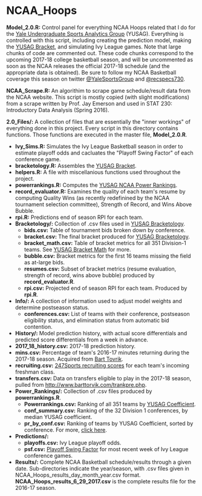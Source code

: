 # NCAA_Hoops
__Model_2.0.R:__ Control panel for everything NCAA Hoops related that I do for the [Yale Undergraduate Sports Analytics Group](http://sports.sites.yale.edu) (YUSAG). Everything is controlled with this script, including creating the prediction model, making the [YUSAG Bracket](http://sports.sites.yale.edu/yusag-bracketology), and simulating Ivy League games. Note that large chunks of code are commented out. These code chunks correspond to the upcoming 2017-18 college basketball season, and will be uncommented as soon as the NCAA releases the official 2017-18 schedule (and the appropriate data is obtained). Be sure to follow my NCAA Basketball coverage this season on twitter [@YaleSportsGroup](https://twitter.com/YaleSportsGroup) and [@recspecs730](https://twitter.com/recspecs730).

__NCAA_Scrape.R:__ An algorithim to scrape game schedule/result data from the NCAA website. This script is mostly copied (with slight modifications) from a scrape written by Prof. Jay Emerson and used in STAT 230: Introductory Data Analysis (Spring 2016).

__2.0_Files/:__ A collection of files that are essentially the "inner workings" of everything done in this project. Every script in this directory contains functions. Those functions are executed in the master file, __Model_2.0.R__.
* __Ivy_Sims.R:__ Simulates the Ivy League Basketball season in order to estimate playoff odds and cacluates the "Playoff Swing Factor" of each conference game.
* __bracketology.R:__ Assembles the [YUSAG Bracket](http://sports.sites.yale.edu/yusag-bracketology).
* __helpers.R:__ A file with miscellanious functions used throughout the project.
* __powerrankings.R:__ Computes the [YUSAG NCAA Power Rankings](http://sports.sites.yale.edu/ncaa-power-rankings).
* __record_evaluator.R:__ Examines the quality of each team's resume by computing Quality Wins (as recently redefinined by the NCAA tournament selection committee), Strength of Record, and Wins Above Bubble.
* __rpi.R:__ Predictions end of season RPI for each team.
* __Bracketology/:__ Collection of .csv files used in [YUSAG Bracketology](http://sports.sites.yale.edu/yusag-bracketology).
  * __bids.csv:__ Table of tournament bids broken down by conference.
  * __bracket.csv:__ The final bracket produced for [YUSAG Bracketology](http://sports.sites.yale.edu/yusag-bracketology).
  * __bracket_math.csv:__ Table of bracket metrics for all 351 Division-1 teams. See [YUSAG Bracket Math](http://sports.sites.yale.edu/bracket-math) for more.
  * __bubble.csv:__ Bracket metrics for the first 16 teams missing the field as at-large bids.
  * __resumes.csv:__ Subset of bracket metrics (resume evaluation, strength of record, wins above bubble) produced by __record_evaluator.R__. 
  * __rpi.csv:__ Projected end of season RPI for each team. Produced by __rpi.R__.
* __Info/:__ A collection of information used to adjust model weights and determine postseason status.
  * __conferences.csv:__ List of teams with their conference, postseason eligibility status, and elimination status from automatic bid contention.
* __History/:__ Model prediction history, with actual score differentials and predicted score differentials from a week in advance.
 * __2017_18_history.csv:__ 2017-18 prediction history.
  * __mins.csv:__ Percentage of team's 2016-17 minutes returning during the 2017-18 season. Acquired from [Bart Tovrik](http://www.barttorvik.com/returningmins.php).
  * __recruiting.csv:__ [247Sports recruiting scores](http://247sports.com/Season/2017-Basketball/CompositeTeamRankings) for each team's incoming freshman class.
  * __transfers.csv:__ Data on transfers eligible to play in the 2017-18 season, pulled from http://www.barttorvik.com/trankpre.php.
* __Power_Rankings/:__ Collection of .csv files produced by __powerrankings.R__.
  * __Powerrankings.csv:__ Ranking of all 351 teams by [YUSAG Coefficient](http://sports.sites.yale.edu/ncaa-mens-basketball-power-rankings).
  * __conf_summary.csv:__ Ranking of the 32 Division 1 conferences, by median YUSAG coefficient. 
  * __pr_by_conf.csv:__ Ranking of teams by YUSAG Coefficient, sorted by conference. For more, [click here](http://sports.sites.yale.edu/ncaa-mens-basketball-power-rankings-0).
* __Predictions/:__ 
  * __playoffs.csv:__ Ivy League playoff odds.
  * __psf.csv:__ [Playoff Swing Factor](http://yaledailynews.com/downthefield/2017/01/31/by-the-numbers-ivy-hoops-games-to-watch/) for most recent week of Ivy League conference games.
* __Results/:__ Complete NCAA Basketball schedule/results through a given date. Sub-directories indicate the year/season, with .csv files given in NCAA_Hoops_results_day_month_year.csv format. __NCAA_Hoops_results_6_29_2017.csv__ is the complete results file for the 2016-17 season.





